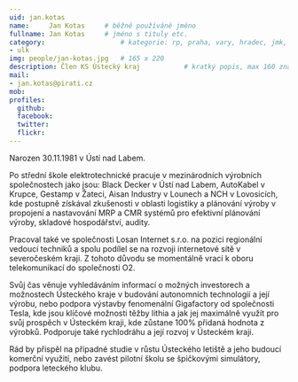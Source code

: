 ```yaml
---
uid: jan.kotas
name:     Jan Kotas  	# běžně používáné jméno
fullname: Jan Kotas  	# jméno s tituly etc.
category:                 	# kategorie: rp, praha, vary, hradec, jmk, senat
- ulk
img: people/jan-kotas.jpg   # 165 x 220
description: Člen KS Ústecký kraj       	# kratký popis, max 160 znaků
mail:
- jan.kotas@pirati.cz
mob:			  
profiles:
  github:                 
  facebook: 		  
  twitter: 		  
  flickr:     		
---
```


 Narozen 30.11.1981 v Ústí nad Labem.

Po střední škole elektrotechnické pracuje v mezinárodních výrobních společnostech jako jsou: Black Decker v Ústí nad Labem, AutoKabel v Krupce, Gestamp v Žateci, Aisan Industry v Lounech a NCH v Lovosicích, kde postupně získával zkušenosti v oblasti logistiky a plánování výroby v propojení a nastavování MRP a CMR systémů pro efektivní plánování výroby, skladové hospodářství, audity.

Pracoval také ve společnosti Losan Internet s.r.o. na pozici regionální vedoucí techniků a spolu podílel se na rozvoji internetové sítě v severočeském kraji. Z tohoto důvodu se momentálně vrací k oboru telekomunikací do společnosti O2.

Svůj čas věnuje vyhledáváním informací o možných investorech a možnostech Ústeckého kraje v budování autonomních technologií a její výrobu, nebo podpora výstavby fenomenální Gigafactory od společnosti Tesla, kde jsou klíčové možnosti těžby lithia a jak jej maximálně využít pro svůj prospěch v Ústeckém kraji, kde zůstane 100% přidaná hodnota z výrobků. Podporuje také rychlodráhu a její rozvoj v Ústeckém kraji.

Rád by přispěl na případné studie v růstu Ústeckého letiště a jeho budoucí komerční využití, nebo zavést pilotní školu se špičkovými simulátory, podpora leteckého klubu. 

